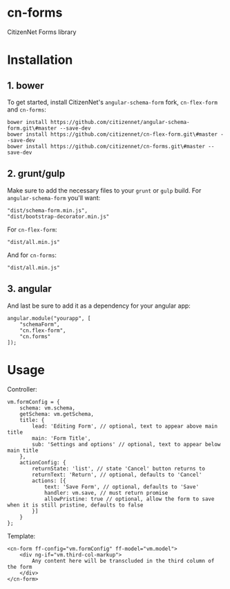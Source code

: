 # cn-forms
CitizenNet Forms library

# Installation

## 1. bower
To get started, install CitizenNet's `angular-schema-form` fork, `cn-flex-form` and
`cn-forms`:

    bower install https://github.com/citizennet/angular-schema-form.git\#master --save-dev
    bower install https://github.com/citizennet/cn-flex-form.git\#master --save-dev
    bower install https://github.com/citizennet/cn-forms.git\#master --save-dev

## 2. grunt/gulp
Make sure to add the necessary files to your `grunt` or `gulp` build. For
`angular-schema-form` you'll want:

    "dist/schema-form.min.js",
    "dist/bootstrap-decorator.min.js"

For `cn-flex-form`:

    "dist/all.min.js"

And for `cn-forms`:

    "dist/all.min.js"

## 3. angular
And last be sure to add it as a dependency for your angular app:

    angular.module("yourapp", [
        "schemaForm",
        "cn.flex-form",
        "cn.forms"
    ]);

# Usage
Controller:

    vm.formConfig = {
        schema: vm.schema,
        getSchema: vm.getSchema,
        title: {
            lead: 'Editing Form', // optional, text to appear above main title
            main: 'Form Title',
            sub: 'Settings and options' // optional, text to appear below main title
        },
        actionConfig: {
            returnState: 'list', // state 'Cancel' button returns to
            returnText: 'Return', // optional, defaults to 'Cancel'
            actions: [{
                text: 'Save Form', // optional, defaults to 'Save'
                handler: vm.save, // must return promise
                allowPristine: true // optional, allow the form to save when it is still pristine, defaults to false
            }]
        }
    };

Template:

    <cn-form ff-config="vm.formConfig" ff-model="vm.model">
        <div ng-if="vm.third-col-markup">
            Any content here will be transcluded in the third column of the form
        </div>
    </cn-form>
